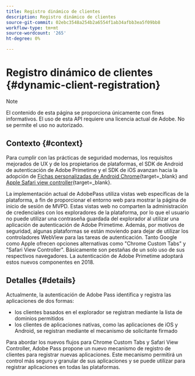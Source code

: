```yaml
---
title: Registro dinámico de clientes
description: Registro dinámico de clientes
source-git-commit: 02ebc3548a254b2a6554f1ab34afbb3ea5f09bb8
workflow-type: tm+mt
source-wordcount: '265'
ht-degree: 0%

---
```


# Registro dinámico de clientes {#dynamic-client-registration}

>[!NOTE]
>
>El contenido de esta página se proporciona únicamente con fines informativos. El uso de esta API requiere una licencia actual de Adobe. No se permite el uso no autorizado.

## Contexto {#context}

Para cumplir con las prácticas de seguridad modernas, los requisitos mejorados de UX y de los propietarios de plataformas, el SDK de Android de autenticación de Adobe Primetime y el SDK de iOS avanzan hacia la adopción de [Fichas personalizadas de Android Chrome](https://developer.chrome.com/multidevice/android/customtabs){target=_blank} and [Apple Safari view controller](https://developer.apple.com/documentation/safariservices/sfsafariviewcontroller){target=_blank}.

La implementación actual de AdobePass utiliza vistas web específicas de la plataforma, a fin de proporcionar el entorno web para mostrar la página de inicio de sesión de MVPD. Estas vistas web no comparten la administración de credenciales con los exploradores de la plataforma, por lo que el usuario no puede utilizar una contraseña guardada del explorador al utilizar una aplicación de autenticación de Adobe Primetime. Además, por motivos de seguridad, algunas plataformas se están moviendo para dejar de utilizar los controladores WebView para las tareas de autenticación. Tanto Google como Apple ofrecen opciones alternativas como &quot;Chrome Custom Tabs&quot; y &quot;Safari View Controller&quot;. Básicamente son pestañas de un solo uso de sus respectivos navegadores. La autenticación de Adobe Primetime adoptará estos nuevos componentes en 2018.

## Detalles {#details}

Actualmente, la autenticación de Adobe Pass identifica y registra las aplicaciones de dos formas:

* los clientes basados en el explorador se registran mediante la lista de dominios permitidos
* los clientes de aplicaciones nativas, como las aplicaciones de iOS y Android, se registran mediante el mecanismo de solicitante firmado

Para abordar los nuevos flujos para Chrome Custom Tabs y Safari View Controller, Adobe Pass propone un nuevo mecanismo de registro de clientes para registrar nuevas aplicaciones. Este mecanismo permitirá un control más seguro y granular de sus aplicaciones y se puede utilizar para registrar aplicaciones en todas las plataformas.

<!--
## Related Information

- [Dynamic Client Registration API](/help/authentication/dynamic-client-registration-api.md)
- [Dynamic Client Registration Management](/help/authentication/dynamic-client-registration-management.md)
-->
